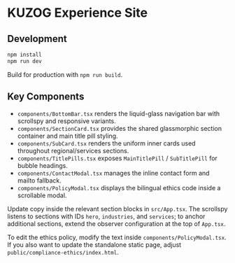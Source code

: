 # KUZOG Experience Site

## Development

```bash
npm install
npm run dev
```

Build for production with `npm run build`.

## Key Components

- `components/BottomBar.tsx` renders the liquid-glass navigation bar with scrollspy and responsive variants.
- `components/SectionCard.tsx` provides the shared glassmorphic section container and main title pill styling.
- `components/SubCard.tsx` renders the uniform inner cards used throughout regional/services sections.
- `components/TitlePills.tsx` exposes `MainTitlePill` / `SubTitlePill` for bubble headings.
- `components/ContactModal.tsx` manages the inline contact form and mailto fallback.
- `components/PolicyModal.tsx` displays the bilingual ethics code inside a scrollable modal.

Update copy inside the relevant section blocks in `src/App.tsx`. The scrollspy listens to sections with IDs `hero`, `industries`, and `services`; to anchor additional sections, extend the observer configuration at the top of `App.tsx`.

To edit the ethics policy, modify the text inside `components/PolicyModal.tsx`. If you also want to update the standalone static page, adjust `public/compliance-ethics/index.html`.
